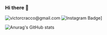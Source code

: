 ### Hi there 👋

![victorcracco@gmail.com](https://img.shields.io/badge/Gmail-D14836?style=for-the-badge&logo=gmail&logoColor=white&link=mailto:victorcracco@gmail.com)
![Instagram Badge](https://img.shields.io/badge/Instagram-E4405F?style=for-the-badge&logo=instagram&logoColor=white&link=instagram.com.br/victorcracco)]





![Anurag's GitHub stats](https://github-readme-stats.vercel.app/api?username=victorcracco&show_icons=true&theme=chartreuse-dark)





<!--
**victorcracco/victorcracco** is a ✨ _special_ ✨ repository because its `README.md` (this file) appears on your GitHub profile.


Here are some ideas to get you started:

- 🔭 I’m currently working on ...
- 🌱 I’m currently learning ...
- 👯 I’m looking to collaborate on ...
- 🤔 I’m looking for help with ...
- 💬 Ask me about ...
- 📫 How to reach me: ...
- 😄 Pronouns: ...
- ⚡ Fun fact: ...
-->
